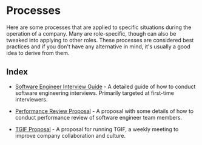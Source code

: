 # Processes

Here are some processes that are applied to specific situations during the operation of a company.
Many are role-specific, though can also be tweaked into applying to other roles. These processes are
considered best practices and if you don't have any alternative in mind, it's usually a good idea to
derive from them.

## Index

- [Software Engineer Interview Guide](./interview-guides/software-engineer) - A detailed guide of
how to conduct software engineering interviews. Primarily targeted at first-time interviewers.

- [Performance Review Proposal](./performance-review) - A proposal with some details of how to
conduct performance review of software engineer team members.

- [TGIF Proposal](./tgif) - A proposal for running TGIF, a weekly meeting to improve company
collaboration and culture.
